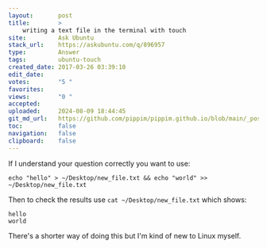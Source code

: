 ```yaml
---
layout:       post
title:        >
    writing a text file in the terminal with touch
site:         Ask Ubuntu
stack_url:    https://askubuntu.com/q/896957
type:         Answer
tags:         ubuntu-touch
created_date: 2017-03-26 03:39:10
edit_date:    
votes:        "5 "
favorites:    
views:        "0 "
accepted:     
uploaded:     2024-08-09 18:44:45
git_md_url:   https://github.com/pippim/pippim.github.io/blob/main/_posts/2017/2017-03-26-writing-a-text-file-in-the-terminal-with-touch.md
toc:          false
navigation:   false
clipboard:    false
---
```


If I understand your question correctly you want to use:

``` 
echo "hello" > ~/Desktop/new_file.txt && echo "world" >> ~/Desktop/new_file.txt
```

Then to check the results use `cat ~/Desktop/new_file.txt` which shows:

``` 
hello
world
```

There's a shorter way of doing this but I'm kind of new to Linux myself.
